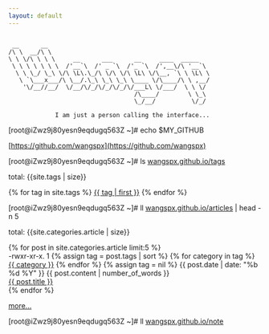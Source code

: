 ```yaml
---
layout: default
---
```


~~~

 __      __                                             
/\ \  __/\ \                                            
\ \ \/\ \ \ \     __      ___      __     ____  _____   
 \ \ \ \ \ \ \  /'__`\  /' _ `\  /'_ `\  /',__\/\ '__`\ 
  \ \ \_/ \_\ \/\ \L\.\_/\ \/\ \/\ \L\ \/\__, `\ \ \L\ \
   \ `\___x___/\ \__/.\_\ \_\ \_\ \____ \/\____/\ \ ,__/
    '\/__//__/  \/__/\/_/\/_/\/_/\/___L\ \/___/  \ \ \/ 
                                   /\____/        \ \_\ 
                                   \_/__/          \/_/ 

             I am just a person calling the interface...
~~~

[root@iZwz9j80yesn9eqdugq563Z ~]# echo $MY_GITHUB

[https://github.com/wangspx](https://github.com/wangspx)

[root@iZwz9j80yesn9eqdugq563Z ~]# ls <a href="{{ site.url }}/articles">wangspx.github.io/tags</a>

<div>
<p>total: {{site.tags | size}}</p>
<p>
{% for tag in site.tags %}
    <a class="post-tags-item" href="{{ page.url }}?keyword={{ tag | first }}">{{ tag | first }}</a>
{% endfor %}
</p>
</div>

[root@iZwz9j80yesn9eqdugq563Z ~]# ll <a href="{{ site.url }}/articles">wangspx.github.io/articles</a> <span> | head -n 5</span>

<div>
    <p>total: {{site.categories.article | size}}</p>
    {% for post in site.categories.article limit:5 %}
        <div class="row">
            <div class="col pr-0">
                <span>-rwxr-xr-x. 1 </span>
                <span>
                    {% assign tag = post.tags | sort %}
                        {% for category in tag %}
                         <span><a href="{{ site.url }}category/#{{ category }}" class="reserved">{{ category }}</a> </span>
                        {% endfor %}
                    {% assign tag = nil %}
                </span>
                <span class="float-right text-right">{{ post.date | date: "%b %d %Y" }}</span>
                <span class="px-3 float-right text-right">{{ post.content | number_of_words }}</span>
            </div>
            <div class="col-8"><a class="post-link" href="{{ site.url }}{{ post.url }}">{{ post.title }}</a></div>
        </div>
    {% endfor %}
    <p><a href="">more...</a></p>
</div>

[root@iZwz9j80yesn9eqdugq563Z ~]# ll <a href="{{ site.url }}/articles">wangspx.github.io/note</a>



